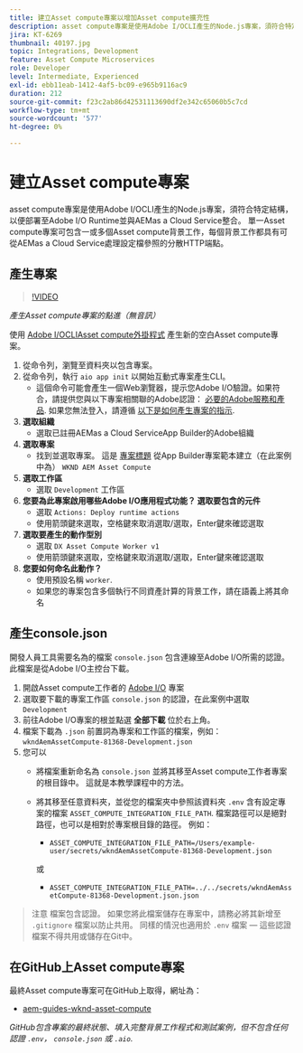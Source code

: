 ```yaml
---
title: 建立Asset compute專案以增加Asset compute擴充性
description: asset compute專案是使用Adobe I/OCLI產生的Node.js專案，須符合特定結構，以便部署至Adobe I/O Runtime並與AEMas a Cloud Service整合。
jira: KT-6269
thumbnail: 40197.jpg
topic: Integrations, Development
feature: Asset Compute Microservices
role: Developer
level: Intermediate, Experienced
exl-id: ebb11eab-1412-4af5-bc09-e965b9116ac9
duration: 212
source-git-commit: f23c2ab86d42531113690df2e342c65060b5c7cd
workflow-type: tm+mt
source-wordcount: '577'
ht-degree: 0%

---
```


# 建立Asset compute專案

asset compute專案是使用Adobe I/OCLI產生的Node.js專案，須符合特定結構，以便部署至Adobe I/O Runtime並與AEMas a Cloud Service整合。 單一Asset compute專案可包含一或多個Asset compute背景工作，每個背景工作都具有可從AEMas a Cloud Service處理設定檔參照的分散HTTP端點。

## 產生專案

>[!VIDEO](https://video.tv.adobe.com/v/40197?quality=12&learn=on)

_產生Asset compute專案的點進（無音訊）_

使用 [Adobe I/OCLIAsset compute外掛程式](../set-up/development-environment.md#aio-cli) 產生新的空白Asset compute專案。

1. 從命令列，瀏覽至資料夾以包含專案。
1. 從命令列，執行 `aio app init` 以開始互動式專案產生CLI。
   + 這個命令可能會產生一個Web瀏覽器，提示您Adobe I/O驗證。如果符合，請提供您與以下專案相關聯的Adobe認證： [必要的Adobe服務和產品](../set-up/accounts-and-services.md). 如果您無法登入，請遵循 [以下是如何產生專案的指示](https://developer.adobe.com/app-builder/docs/getting_started/first_app/#42-developer-is-not-logged-in-as-enterprise-organization-user).
1. __選取組織__
   + 選取已註冊AEMas a Cloud ServiceApp Builder的Adobe組織
1. __選取專案__
   + 找到並選取專案。 這是 [專案標題](../set-up/app-builder.md) 從App Builder專案範本建立（在此案例中為） `WKND AEM Asset Compute`
1. __選取工作區__
   + 選取 `Development` 工作區
1. __您要為此專案啟用哪些Adobe I/O應用程式功能？ 選取要包含的元件__
   + 選取 `Actions: Deploy runtime actions`
   + 使用箭頭鍵來選取，空格鍵來取消選取/選取，Enter鍵來確認選取
1. __選取要產生的動作型別__
   + 選取 `DX Asset Compute Worker v1`
   + 使用箭頭鍵來選取，空格鍵來取消選取/選取，Enter鍵來確認選取
1. __您要如何命名此動作？__
   + 使用預設名稱 `worker`.
   + 如果您的專案包含多個執行不同資產計算的背景工作，請在語義上將其命名

## 產生console.json

開發人員工具需要名為的檔案 `console.json` 包含連線至Adobe I/O所需的認證。此檔案是從Adobe I/O主控台下載。

1. 開啟Asset compute工作者的 [Adobe I/O](https://console.adobe.io) 專案
1. 選取要下載的專案工作區 `console.json` 的認證，在此案例中選取 `Development`
1. 前往Adobe I/O專案的根並點選 __全部下載__ 位於右上角。
1. 檔案下載為 `.json` 前置詞為專案和工作區的檔案，例如： `wkndAemAssetCompute-81368-Development.json`
1. 您可以
   + 將檔案重新命名為 `console.json` 並將其移至Asset compute工作者專案的根目錄中。 這就是本教學課程中的方法。
   + 將其移至任意資料夾，並從您的檔案夾中參照該資料夾 `.env` 含有設定專案的檔案 `ASSET_COMPUTE_INTEGRATION_FILE_PATH`. 檔案路徑可以是絕對路徑，也可以是相對於專案根目錄的路徑。 例如：
      + `ASSET_COMPUTE_INTEGRATION_FILE_PATH=/Users/example-user/secrets/wkndAemAssetCompute-81368-Development.json`

     或
      + `ASSET_COMPUTE_INTEGRATION_FILE_PATH=../../secrets/wkndAemAssetCompute-81368-Development.json.json`

> 注意
> 檔案包含認證。 如果您將此檔案儲存在專案中，請務必將其新增至 `.gitignore` 檔案以防止共用。 同樣的情況也適用於 `.env` 檔案 — 這些認證檔案不得共用或儲存在Git中。

## 在GitHub上Asset compute專案

最終Asset compute專案可在GitHub上取得，網址為：

+ [aem-guides-wknd-asset-compute](https://github.com/adobe/aem-guides-wknd-asset-compute)

_GitHub包含專案的最終狀態、填入完整背景工作程式和測試案例，但不包含任何認證 `.env`， `console.json` 或 `.aio`._

